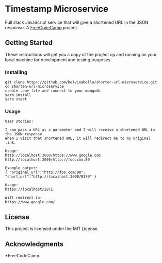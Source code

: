 # Timestamp Microservice

Full stack JavaScript service that will give a shortened URL in the JSON response. A [FreeCodeCamp](https://www.freecodecamp.org/challenges/url-shortener-microservice) project.

## Getting Started

These instructions will get you a copy of the project up and running on your local machine for development and testing purposes.

### Installing

```
git clone https://github.com/kelvinabella/shorten-url-microservice.git
cd shorten-url-microservice
create .env file and connect to your mongodb
yarn install
yarn start
```

### Usage

```
User stories:

I can pass a URL as a parameter and I will receive a shortened URL in the JSON response.
When I visit that shortened URL, it will redirect me to my original link.
```

```
Usage:
http://localhost:3000/https://www.google.com
http://localhost:3000/http://foo.com:80

Example output:
{ "original_url":"http://foo.com:80", "short_url":"http://localhost:3000/8170" }
```

```
Usage:
https://localhost/2871

Will redirect to:
https://www.google.com/
```


## License

This project is licensed under the MIT License.

## Acknowledgments

*FreeCodeCamp
